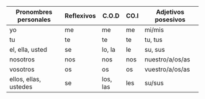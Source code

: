 |Pronombres personales  |Reflexivos|C.O.D | CO.I | Adjetivos posesivos|
|--|--|--|--|--|
| yo |me | me| me|mi/mis|
| tu |te| te| te|tu, tus|
| el, ella, usted |se |lo, la | le|su, sus|
| nosotros |nos | nos| nos| nuestro/a/os/as|
| vosotros |os | os| os|vuestro/a/os/as|
| ellos, ellas, ustedes |se |los, las| les| su/sus|